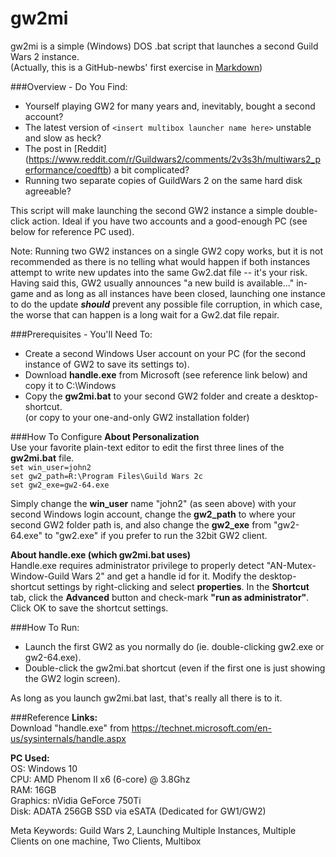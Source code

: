 # gw2mi
gw2mi is a simple (Windows) DOS .bat script that launches a second Guild Wars 2 instance.  
(Actually, this is a GitHub-newbs' first exercise in [Markdown](http://commonmark.org/help/))

###Overview - Do You Find:
* Yourself playing GW2 for many years and, inevitably, bought a second account?
* The latest version of `<insert multibox launcher name here>` unstable and slow as heck?
* The post in [Reddit] (https://www.reddit.com/r/Guildwars2/comments/2v3s3h/multiwars2_performance/coedftb) a bit complicated?
* Running two separate copies of GuildWars 2 on the same hard disk agreeable?  

This script will make launching the second GW2 instance a simple double-click action. Ideal if you have two accounts and a good-enough PC (see below for reference PC used).

Note: Running two GW2 instances on a single GW2 copy works, but it is not recommended as there is no telling what would happen if both instances attempt to write new updates into the same Gw2.dat file -- it's your risk. Having said this, GW2 usually announces "a new build is available..." in-game and as long as all instances have been closed, launching one instance to do the update ***should*** prevent any possible file corruption, in which case, the worse that can happen is a long wait for a Gw2.dat file repair.

###Prerequisites - You'll Need To:
* Create a second Windows User account on your PC (for the second instance of GW2 to save its settings to).
* Download **handle.exe** from Microsoft (see reference link below) and copy it to C:\Windows
* Copy the **gw2mi.bat** to your second GW2 folder and create a desktop-shortcut.  
  (or copy to your one-and-only GW2 installation folder)  


###How To Configure
**About Personalization**  
Use your favorite plain-text editor to edit the first three lines of the **gw2mi.bat** file.  
    `set win_user=john2`  
    `set gw2_path=R:\Program Files\Guild Wars 2c`  
    `set gw2_exe=gw2-64.exe`  
    
Simply change the **win_user** name "john2" (as seen above) with your second Windows login account, change the **gw2_path** to where your second GW2 folder path is, and also change the **gw2_exe** from "gw2-64.exe" to "gw2.exe" if you prefer to run the 32bit GW2 client.  

**About handle.exe (which gw2mi.bat uses)**  
Handle.exe requires administrator privilege to properly detect "AN-Mutex-Window-Guild Wars 2" and get a handle id for it. Modify the desktop-shortcut settings by right-clicking and select **properties**. In the **Shortcut** tab, click the **Advanced** button and check-mark **"run as administrator"**. Click OK to save the shortcut settings.

###How To Run:
* Launch the first GW2 as you normally do (ie. double-clicking gw2.exe or gw2-64.exe).
* Double-click the gw2mi.bat shortcut (even if the first one is just showing the GW2 login screen).

As long as you launch gw2mi.bat last, that's really all there is to it.

###Reference
**Links:**  
Download "handle.exe" from https://technet.microsoft.com/en-us/sysinternals/handle.aspx

**PC Used:**  
OS: Windows 10  
CPU: AMD Phenom II x6 (6-core) @ 3.8Ghz  
RAM: 16GB  
Graphics: nVidia GeForce 750Ti  
Disk: ADATA 256GB SSD via eSATA (Dedicated for GW1/GW2)


Meta Keywords:
Guild Wars 2, Launching Multiple Instances, Multiple Clients on one machine, Two Clients, Multibox
